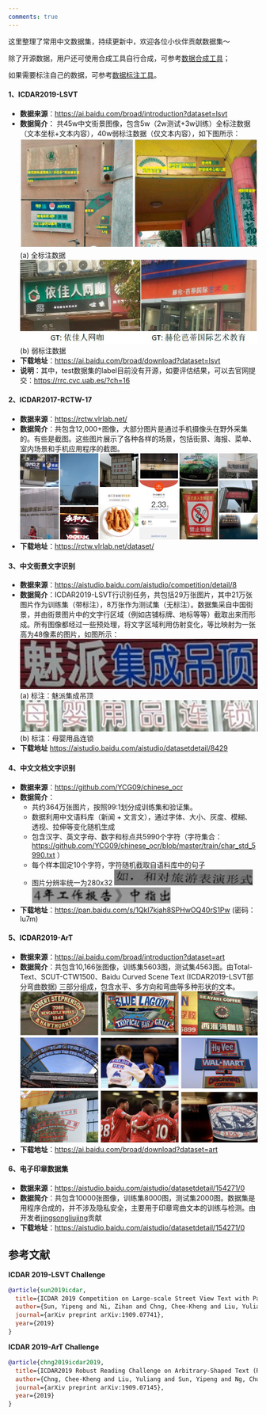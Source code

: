 ```yaml
---
comments: true
---
```


这里整理了常用中文数据集，持续更新中，欢迎各位小伙伴贡献数据集～

除了开源数据，用户还可使用合成工具自行合成，可参考[数据合成工具](../data_anno_synth/data_synthesis.md)；

如果需要标注自己的数据，可参考[数据标注工具](../data_anno_synth/data_annotation.md)。

#### 1、ICDAR2019-LSVT

- **数据来源**：<https://ai.baidu.com/broad/introduction?dataset=lsvt>
- **数据简介**： 共45w中文街景图像，包含5w（2w测试+3w训练）全标注数据（文本坐标+文本内容），40w弱标注数据（仅文本内容），如下图所示：
    ![](./images/LSVT_1.jpg)
    (a) 全标注数据
    ![](./images/LSVT_2.jpg)
    (b) 弱标注数据
- **下载地址**：<https://ai.baidu.com/broad/download?dataset=lsvt>
- **说明**：其中，test数据集的label目前没有开源，如要评估结果，可以去官网提交：<https://rrc.cvc.uab.es/?ch=16>

#### 2、ICDAR2017-RCTW-17

- **数据来源**：<https://rctw.vlrlab.net/>
- **数据简介**：共包含12,000+图像，大部分图片是通过手机摄像头在野外采集的。有些是截图。这些图片展示了各种各样的场景，包括街景、海报、菜单、室内场景和手机应用程序的截图。
    ![](./images/rctw.jpg)
- **下载地址**：<https://rctw.vlrlab.net/dataset/>

#### 3、中文街景文字识别

- **数据来源**：<https://aistudio.baidu.com/aistudio/competition/detail/8>
- **数据简介**：ICDAR2019-LSVT行识别任务，共包括29万张图片，其中21万张图片作为训练集（带标注），8万张作为测试集（无标注）。数据集采自中国街景，并由街景图片中的文字行区域（例如店铺标牌、地标等等）截取出来而形成。所有图像都经过一些预处理，将文字区域利用仿射变化，等比映射为一张高为48像素的图片，如图所示：
    ![](./images/ch_street_rec_1.png)
    (a) 标注：魅派集成吊顶
    ![](./images/ch_street_rec_2.png)
    (b) 标注：母婴用品连锁
- **下载地址**
<https://aistudio.baidu.com/aistudio/datasetdetail/8429>

#### 4、中文文档文字识别

- **数据来源**：<https://github.com/YCG09/chinese_ocr>
- **数据简介**：
  - 共约364万张图片，按照99:1划分成训练集和验证集。
  - 数据利用中文语料库（新闻 + 文言文），通过字体、大小、灰度、模糊、透视、拉伸等变化随机生成
  - 包含汉字、英文字母、数字和标点共5990个字符（字符集合：<https://github.com/YCG09/chinese_ocr/blob/master/train/char_std_5990.txt> ）
  - 每个样本固定10个字符，字符随机截取自语料库中的句子
  - 图片分辨率统一为280x32
    ![](./images/ch_doc1.jpg)
    ![](./images/ch_doc3.jpg)
- **下载地址**：<https://pan.baidu.com/s/1QkI7kjah8SPHwOQ40rS1Pw> (密码：lu7m)

#### 5、ICDAR2019-ArT

- **数据来源**：<https://ai.baidu.com/broad/introduction?dataset=art>
- **数据简介**：共包含10,166张图像，训练集5603图，测试集4563图。由Total-Text、SCUT-CTW1500、Baidu Curved Scene Text (ICDAR2019-LSVT部分弯曲数据) 三部分组成，包含水平、多方向和弯曲等多种形状的文本。
    ![](./images/ArT.jpg)
- **下载地址**：<https://ai.baidu.com/broad/download?dataset=art>

#### 6、电子印章数据集

- **数据来源**：<https://aistudio.baidu.com/aistudio/datasetdetail/154271/0>
- **数据简介**：共包含10000张图像，训练集8000图，测试集2000图。数据集是用程序合成的，并不涉及隐私安全，主要用于印章弯曲文本的训练与检测。由开发者[jingsongliujing](https://github.com/jingsongliujing)贡献
- **下载地址**：<https://aistudio.baidu.com/aistudio/datasetdetail/154271/0>

## 参考文献

**ICDAR 2019-LSVT Challenge**

```bibtex
@article{sun2019icdar,
  title={ICDAR 2019 Competition on Large-scale Street View Text with Partial Labeling--RRC-LSVT},
  author={Sun, Yipeng and Ni, Zihan and Chng, Chee-Kheng and Liu, Yuliang and Luo, Canjie and Ng, Chun Chet and Han, Junyu and Ding, Errui and Liu, Jingtuo and Karatzas, Dimosthenis and others},
  journal={arXiv preprint arXiv:1909.07741},
  year={2019}
}
```

**ICDAR 2019-ArT Challenge**

```bibtex
@article{chng2019icdar2019,
  title={ICDAR2019 Robust Reading Challenge on Arbitrary-Shaped Text (RRC-ArT)},
  author={Chng, Chee-Kheng and Liu, Yuliang and Sun, Yipeng and Ng, Chun Chet and Luo, Canjie and Ni, Zihan and Fang, ChuanMing and Zhang, Shuaitao and Han, Junyu and Ding, Errui and others},
  journal={arXiv preprint arXiv:1909.07145},
  year={2019}
}
```

